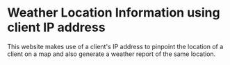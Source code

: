 # Weather Location Information using client IP address

This website makes use of a client's IP address to pinpoint the location of a client on a map and also generate a weather report of the same location.
